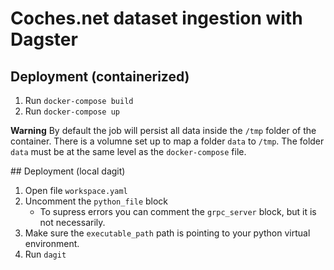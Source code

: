# Coches.net dataset ingestion with Dagster

## Deployment (containerized)
1. Run `docker-compose build`
2. Run `docker-compose up`

**Warning** By default the job will persist all data inside the `/tmp` folder of the container. There is a volumne
set up to map a folder `data` to `/tmp`. The folder `data` must be at the same level as the `docker-compose` file.

## Deployment (local dagit)
1. Open file `workspace.yaml`
2. Uncomment the `python_file` block
    - To supress errors you can comment the `grpc_server` block, but it is not necessarily.
3. Make sure the `executable_path` path is pointing to your python virtual environment.
4. Run `dagit`